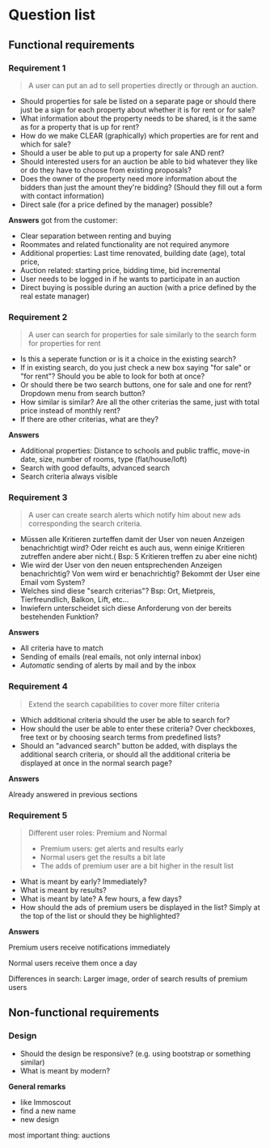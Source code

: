 # Question list

## Functional requirements

### Requirement 1

> A user can put an ad to sell properties directly or through an auction.

- Should properties for sale be listed on a separate page or should there just be a sign for each property about whether it is for rent or for sale?
- What information about the property needs to be shared, is it the same as for a property that is up for rent?
- How do we make CLEAR (graphically) which properties are for rent and which for sale?
- Should a user be able to put up a property for sale AND rent?
- Should interested users for an auction be able to bid whatever they like or do they have to choose from existing proposals?
- Does the owner of the property need more information about the bidders than just the amount they're bidding? (Should they fill out a form with contact information)
- Direct sale (for a price defined by the manager) possible?

**Answers** got from the customer:

- Clear separation between renting and buying
- Roommates and related functionality are not required anymore
- Additional properties: Last time renovated, building date (age), total price, 
- Auction related: starting price, bidding time, bid incremental
- User needs to be logged in if he wants to participate in an auction
- Direct buying is possible during an auction (with a price defined by the real estate manager)


### Requirement 2

> A user can search for properties for sale similarly to the search form for properties for rent

- Is this a seperate function or is it a choice in the existing search? 
- If in existing search, do you just check a new box saying "for sale" or "for rent"? Should you be able to look for both at once?
- Or should there be two search buttons, one for sale and one for rent? Dropdown menu from search button?
- How similar is similar? Are all the other criterias the same, just with total price instead of monthly rent?
- If there are other criterias, what are they?

**Answers**

- Additional properties: Distance to schools and public traffic, move-in date, size, number of rooms, type (flat/house/loft)
- Search with good defaults, advanced search
- Search criteria always visible

### Requirement 3

> A user can create search alerts which notify him about new ads corresponding the search criteria.

 - Müssen alle Kritieren zurteffen damit der User von neuen Anzeigen benachrichtigt wird? Oder reicht es auch aus, wenn einige Kritieren zutreffen andere aber nicht.( Bsp: 5 Kritieren treffen zu aber eine nicht)
 - Wie wird der User von den neuen entsprechenden Anzeigen benachrichtig? 
Von wem wird er benachrichtig? 
Bekommt der User eine Email vom System?
- Welches sind diese "search criterias"? Bsp: Ort, Mietpreis, Tierfreundlich, Balkon, Lift, etc...
- Inwiefern unterscheidet sich diese Anforderung von der bereits bestehenden Funktion?

**Answers**

- All criteria have to match
- Sending of emails (real emails, not only internal inbox)
- *Automatic* sending of alerts by mail and by the inbox

### Requirement 4

> Extend the search capabilities to cover more filter criteria

- Which additional criteria should the user be able to search for?
- How should the user be able to enter these criteria? Over checkboxes, free text or by choosing search terms from predefined lists?
- Should an "advanced search" button be added, with displays the additional search criteria, or should all the additional criteria be displayed at once in the normal search page?

**Answers**

Already answered in previous sections

### Requirement 5

> Different user roles: Premium and Normal
> 
> - Premium users: get alerts and results early
> - Normal users get the results a bit late
> - The adds of premium user are a bit higher in the result list

- What is meant by early? Immediately?
- What is meant by results?
- What is meant by late? A few hours, a few days?
- How should the ads of premium users be displayed in the list? Simply at the top of the list or should they be highlighted?

**Answers**

Premium users receive notifications immediately

Normal users receive them once a day

Differences in search: Larger image, order of search results of premium users

## Non-functional requirements

### Design

- Should the design be responsive? (e.g. using bootstrap or something similar)
- What is meant by modern?

**General remarks**

- like Immoscout
- find a new name
- new design

most important thing: auctions


